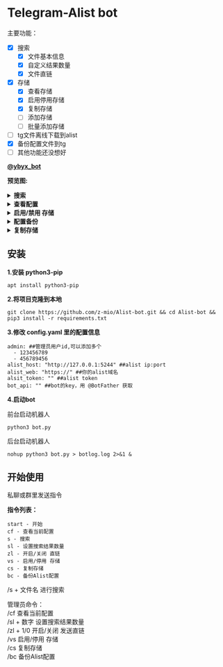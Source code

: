 # Telegram-Alist bot

主要功能：

- [x] 搜索
    - [x] 文件基本信息
    - [x] 自定义结果数量
    - [x] 文件直链
- [x] 存储
	- [x] 查看存储
    - [x] 启用停用存储
    - [x] 复制存储
    - [ ] 添加存储
    - [ ] 批量添加存储
- [ ] tg文件离线下载到alist
- [x] 备份配置文件到tg
- [ ] 其他功能还没想好

**[@ybyx_bot](http://t.me/ybyx_bot)**

**预览图:**

<details>
<summary><b>搜索</b></summary>

![搜索预览图](https://i.328888.xyz/2023/03/11/soMAw.gif)

</details>

<details>
<summary><b>查看配置</b></summary>

![查看配置](https://i.328888.xyz/2023/03/14/9ccqZ.png)

</details>

<details>
<summary><b>启用/禁用 存储</b></summary>

![管理存储](https://i.328888.xyz/2023/03/11/ssyA5.png)

</details>



<details>
<summary><b>配置备份</b></summary>

![配置备份](https://i.328888.xyz/2023/03/13/9V2FL.png)

</details>



<details>
<summary><b>复制存储</b></summary>

自动复制存储为负载均衡，存储排序会自动加1，自动添加存储备注  
`.balance` 后面的数字为当前时间，  
![复制存储](https://i.328888.xyz/2023/03/14/9cAMV.gif)![复制存储](https://i.328888.xyz/2023/03/14/9c08w.png)

</details>


## 安装

**1.安装 python3-pip**

```
apt install python3-pip
```


**2.将项目克隆到本地**
``` 
git clone https://github.com/z-mio/Alist-bot.git && cd Alist-bot && pip3 install -r requirements.txt
```

**3.修改 config.yaml 里的配置信息**

``` 
admin: ##管理员用户id,可以添加多个
  - 123456789
  - 456789456
alist_host: "http://127.0.0.1:5244" ##alist ip:port
alist_web: "https://" ##你的alist域名
alsit_token: "" ##alist token
bot_api: "" ##bot的key，用 @BotFather 获取
```

**4.启动bot**

前台启动机器人

``` 
python3 bot.py
```

后台启动机器人

``` 
nohup python3 bot.py > botlog.log 2>&1 &
```

## 开始使用

私聊或群里发送指令

**指令列表：**

```
start - 开始
cf - 查看当前配置
s - 搜索
sl - 设置搜索结果数量
zl - 开启/关闭 直链
vs - 启用/停用 存储
cs - 复制存储
bc - 备份Alist配置
```


/s + 文件名 进行搜索  

管理员命令：  
/cf 查看当前配置  
/sl + 数字 设置搜索结果数量  
/zl + 1/0 开启/关闭 发送直链  
/vs 启用/停用 存储  
/cs 复制存储  
/bc 备份Alist配置  
